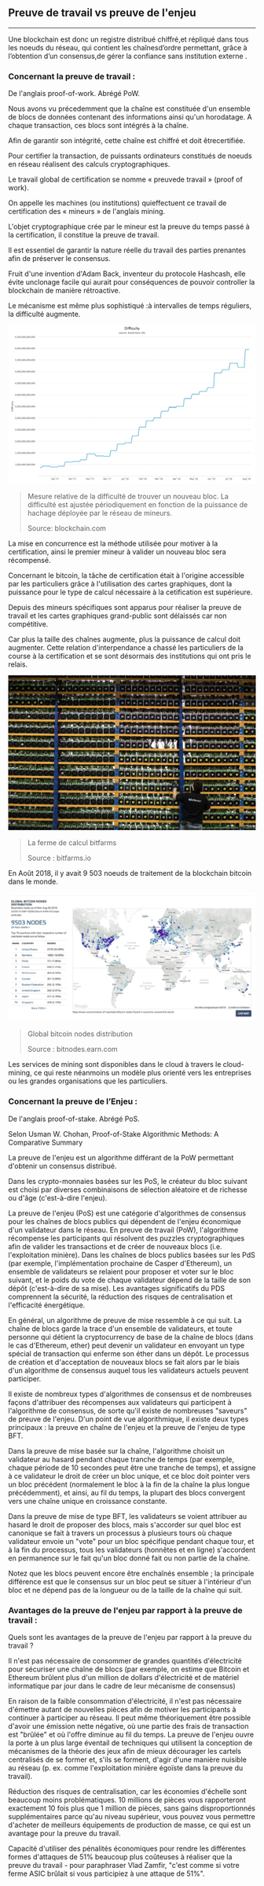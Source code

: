 ## Preuve de travail vs preuve de l'enjeu
---

Une blockchain est donc un registre distribué chiffré,et répliqué dans tous les noeuds du réseau, qui contient les chaînesd’ordre permettant, grâce à l’obtention d’un consensus,de gérer la confiance sans institution externe .

### Concernant la preuve de travail :

De l'anglais proof-of-work. Abrégé PoW.

Nous avons vu précedemment que la chaîne est constituée d'un ensemble de blocs de données contenant des informations ainsi qu'un horodatage. A chaque transaction, ces blocs sont intégrés à la chaîne.
 
Afin de garantir son intégrité, cette chaîne est chiffré et doit êtrecertifiée. 

Pour certifier la transaction, de puissants ordinateurs constitués de noeuds en réseau réalisent des calculs cryptographiques.

Le travail global de certification se nomme « preuvede travail » (proof of work). 

On appelle les machines (ou institutions) quieffectuent ce travail de certification des « mineurs » de l'anglais mining.

L'objet cryptographique crée par le mineur est la preuve du temps passé à la certification, il constitue la preuve de travail. 

Il est essentiel de garantir la nature réelle du travail des parties prenantes afin de préserver le consensus.

Fruit d'une invention d'Adam Back, inventeur du protocole Hashcash, elle évite unclonage facile qui aurait pour conséquences de pouvoir controller la blockchain de manière rétroactive.

Le mécanisme est même plus sophistiqué :à intervalles de temps réguliers, la difficulté augmente.

![La difficulté de hash blochain](../../images/difficulty.jpeg)

> Mesure relative de la difficulté de trouver un nouveau bloc. La difficulté est ajustée périodiquement en fonction de la puissance de hachage déployée par le réseau de mineurs.
>
> Source: blockchain.com 



La mise en concurrence est la méthode utilisée pour motiver à la certification, ainsi le premier mineur à valider un nouveau bloc sera récompensé.

Concernant le bitcoin, la tâche de certification était à l'origine accessible par les particuliers grâce à l'utilisation des cartes graphiques, dont la puissance pour le type de calcul nécessaire à la cetification est supérieure.

Depuis des mineurs spécifiques sont apparus pour réaliser la preuve de travail et les cartes graphiques grand-public sont délaissés car non compétitive.

Car plus la taille des chaînes augmente, plus la puissance de calcul doit augmenter. Cette relation d'interpendance a chassé les particuliers de la course à la certification et se sont désormais des institutions qui ont pris le relais.

![La ferme de calcul bitfarms](../../images/bitcoin_farm.jpeg)

> La ferme de calcul bitfarms
>
> Source : bitfarms.io



En Août 2018, il y avait 9 503 noeuds de traitement de la blockchain bitcoin dans le monde.



![global bitcoin nodes distribution](../../images/GLOBAL_BITCOIN_NODES_DISTRIBUTION.png)

> Global bitcoin nodes distribution
>
> Source : bitnodes.earn.com


Les services de mining sont disponibles dans le cloud à travers le cloud-mining, ce qui reste néanmoins un modèle plus orienté vers les entreprises ou les grandes organisations que les particuliers.

### Concernant la preuve de l’Enjeu :

[//]: # (TODO: CLEAN)

De l'anglais proof-of-stake. Abrégé PoS.

Selon Usman W. Chohan, Proof-of-Stake Algorithmic Methods: A Comparative Summary

La preuve de l'enjeu est un algorithme différant de la PoW permettant d'obtenir un consensus distribué.

Dans les crypto-monnaies basées sur les PoS, le créateur du bloc suivant est choisi par diverses combinaisons de sélection aléatoire et de richesse ou d'âge (c'est-à-dire l'enjeu).

La preuve de l'enjeu (PoS) est une catégorie d'algorithmes de consensus pour les chaînes de blocs publics qui dépendent de l'enjeu économique d'un validateur dans le réseau. En preuve de travail (PoW), l'algorithme récompense les participants qui résolvent des puzzles cryptographiques afin de valider les transactions et de créer de nouveaux blocs (i.e. l'exploitation minière). Dans les chaînes de blocs publics basées sur les PdS (par exemple, l'implémentation prochaine de Casper d'Ethereum), un ensemble de validateurs se relaient pour proposer et voter sur le bloc suivant, et le poids du vote de chaque validateur dépend de la taille de son dépôt (c'est-à-dire de sa mise). Les avantages significatifs du PDS comprennent la sécurité, la réduction des risques de centralisation et l'efficacité énergétique.

En général, un algorithme de preuve de mise ressemble à ce qui suit. La chaîne de blocs garde la trace d'un ensemble de validateurs, et toute personne qui détient la cryptocurrency de base de la chaîne de blocs (dans le cas d'Ethereum, ether) peut devenir un validateur en envoyant un type spécial de transaction qui enferme son éther dans un dépôt. Le processus de création et d'acceptation de nouveaux blocs se fait alors par le biais d'un algorithme de consensus auquel tous les validateurs actuels peuvent participer.

Il existe de nombreux types d'algorithmes de consensus et de nombreuses façons d'attribuer des récompenses aux validateurs qui participent à l'algorithme de consensus, de sorte qu'il existe de nombreuses "saveurs" de preuve de l'enjeu. D'un point de vue algorithmique, il existe deux types principaux : la preuve en chaîne de l'enjeu et la preuve de l'enjeu de type BFT.

Dans la preuve de mise basée sur la chaîne, l'algorithme choisit un validateur au hasard pendant chaque tranche de temps (par exemple, chaque période de 10 secondes peut être une tranche de temps), et assigne à ce validateur le droit de créer un bloc unique, et ce bloc doit pointer vers un bloc précédent (normalement le bloc à la fin de la chaîne la plus longue précédemment), et ainsi, au fil du temps, la plupart des blocs convergent vers une chaîne unique en croissance constante.

Dans la preuve de mise de type BFT, les validateurs se voient attribuer au hasard le droit de proposer des blocs, mais s'accorder sur quel bloc est canonique se fait à travers un processus à plusieurs tours où chaque validateur envoie un "vote" pour un bloc spécifique pendant chaque tour, et à la fin du processus, tous les validateurs (honnêtes et en ligne) s'accordent en permanence sur le fait qu'un bloc donné fait ou non partie de la chaîne. 

Notez que les blocs peuvent encore être enchaînés ensemble ; la principale différence est que le consensus sur un bloc peut se situer à l'intérieur d'un bloc et ne dépend pas de la longueur ou de la taille de la chaîne qui suit.

### Avantages de la preuve de l'enjeu par rapport à la preuve de travail : 

Quels sont les avantages de la preuve de l'enjeu par rapport à la preuve du travail ?

Il n'est pas nécessaire de consommer de grandes quantités d'électricité pour sécuriser une chaîne de blocs (par exemple, on estime que Bitcoin et Ethereum brûlent plus d'un million de dollars d'électricité et de matériel informatique par jour dans le cadre de leur mécanisme de consensus)

En raison de la faible consommation d'électricité, il n'est pas nécessaire d'émettre autant de nouvelles pièces afin de motiver les participants à continuer à participer au réseau. Il peut même théoriquement être possible d'avoir une émission nette négative, où une partie des frais de transaction est "brûlée" et où l'offre diminue au fil du temps.
La preuve de l'enjeu ouvre la porte à un plus large éventail de techniques qui utilisent la conception de mécanismes de la théorie des jeux afin de mieux décourager les cartels centralisés de se former et, s'ils se forment, d'agir d'une manière nuisible au réseau (p. ex. comme l'exploitation minière égoïste dans la preuve du travail).

Réduction des risques de centralisation, car les économies d'échelle sont beaucoup moins problématiques. 10 millions de pièces vous rapporteront exactement 10 fois plus que 1 million de pièces, sans gains disproportionnés supplémentaires parce qu'au niveau supérieur, vous pouvez vous permettre d'acheter de meilleurs équipements de production de masse, ce qui est un avantage pour la preuve du travail.

Capacité d'utiliser des pénalités économiques pour rendre les différentes formes d'attaques de 51% beaucoup plus coûteuses à réaliser que la preuve du travail - pour paraphraser Vlad Zamfir, "c'est comme si votre ferme ASIC brûlait si vous participiez à une attaque de 51%".

